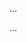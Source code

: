 <panel type="danger" header="Can implement inheritance :star:" expandable expanded no-close>

<panel type="danger" header="Can explain the meaning of inheritance :star:" expandable>
  <include src="../../book/oopImplementation/inheritance/full.md" />
  <panel header=":trophy: Evidence" expanded>

...

  </panel>
</panel>

<panel type="danger" header="Can interpret class inheritance in class diagrams :star:" expandable>
  <include src="../../book/uml/classDiagrams/classInheritance/what/full.md" />
  <panel header=":trophy: Evidence" expanded>

...

  </panel>
</panel>

</panel>
